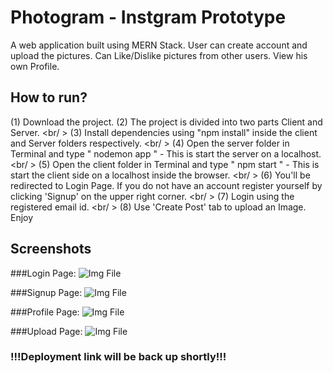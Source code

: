 # Photogram - Instgram Prototype
A web application built using MERN Stack. User can create account and upload the pictures. Can Like/Dislike pictures from other users. View his own Profile.

## How to run?
(1) Download the project.
(2) The project is divided into two parts Client and Server. <br/ >
(3) Install dependencies using "npm install" inside the client and Server folders respectively. <br/ >
(4) Open the server folder in Terminal and type " nodemon app " - This is start the server on a localhost. <br/ >
(5) Open the client folder in Terminal and type " npm start " - This is start the client side on a localhost inside the browser. <br/ >
(6) You'll be redirected to Login Page. If you do not have an account register yourself by clicking 'Signup' on the upper right corner. <br/ >
(7) Login using the registered email id. <br/ >
(8) Use 'Create Post' tab to upload an Image. Enjoy 
 
## Screenshots
###Login Page:
![Img File](https://resumeimages209.s3.us-west-1.amazonaws.com/login_pg.png)

###Signup Page:
![Img File](https://resumeimages209.s3.us-west-1.amazonaws.com/signup_pg.png)

###Profile Page:
![Img File](https://resumeimages209.s3.us-west-1.amazonaws.com/profile_pg.png)

###Upload Page:
![Img File](https://resumeimages209.s3.us-west-1.amazonaws.com/upload_pg.png)


### !!!Deployment link will be back up shortly!!!
